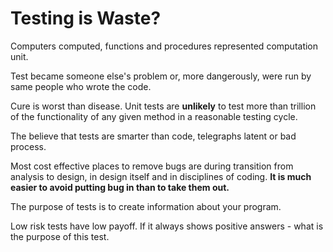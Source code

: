 # Testing is Waste?

Computers computed, functions and procedures represented computation unit.

Test became someone else's problem or, more dangerously, were run by same people who wrote the code.

Cure is worst than disease. Unit tests are **unlikely** to test more than trillion of the functionality of any given method in a reasonable testing cycle.

The believe that tests are smarter than code, telegraphs latent or bad process.

Most cost effective places to remove bugs are during transition from analysis to design, in design itself and in disciplines of coding. **It is much easier to avoid putting bug in than to take them out.**

The purpose of tests is to create information about your program.

Low risk tests have low payoff. If it always shows positive answers - what is the purpose of this test.&#x20;
